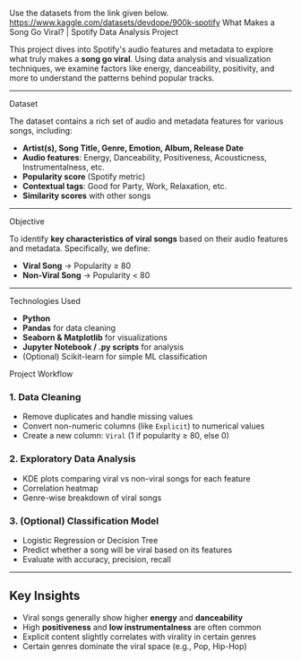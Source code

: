 Use the datasets from the link given below.
https://www.kaggle.com/datasets/devdope/900k-spotify
What Makes a Song Go Viral? | Spotify Data Analysis Project

This project dives into Spotify's audio features and metadata to explore what truly makes a **song go viral**. Using data analysis and visualization techniques, we examine factors like energy, danceability, positivity, and more to understand the patterns behind popular tracks.

---

Dataset

The dataset contains a rich set of audio and metadata features for various songs, including:

- **Artist(s), Song Title, Genre, Emotion, Album, Release Date**
- **Audio features**: Energy, Danceability, Positiveness, Acousticness, Instrumentalness, etc.
- **Popularity score** (Spotify metric)
- **Contextual tags**: Good for Party, Work, Relaxation, etc.
- **Similarity scores** with other songs



---

 Objective

To identify **key characteristics of viral songs** based on their audio features and metadata. Specifically, we define:
- **Viral Song** → Popularity ≥ 80
- **Non-Viral Song** → Popularity < 80

---

Technologies Used

- **Python**
- **Pandas** for data cleaning
- **Seaborn & Matplotlib** for visualizations
- **Jupyter Notebook / .py scripts** for analysis
- (Optional) Scikit-learn for simple ML classification



 Project Workflow

### 1.  Data Cleaning
- Remove duplicates and handle missing values
- Convert non-numeric columns (like `Explicit`) to numerical values
- Create a new column: `Viral` (1 if popularity ≥ 80, else 0)

### 2.  Exploratory Data Analysis
- KDE plots comparing viral vs non-viral songs for each feature
- Correlation heatmap
- Genre-wise breakdown of viral songs

### 3. (Optional)  Classification Model
- Logistic Regression or Decision Tree
- Predict whether a song will be viral based on its features
- Evaluate with accuracy, precision, recall

---

##  Key Insights

- Viral songs generally show higher **energy** and **danceability**
- High **positiveness** and **low instrumentalness** are often common
- Explicit content slightly correlates with virality in certain genres
- Certain genres dominate the viral space (e.g., Pop, Hip-Hop)
